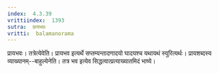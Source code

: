 ```yaml
---
index:  4.3.39
vrittiindex:  1393
sutra:  प्रायभवः
vritti:  balamanorama 
---
```


प्रायभवः। तत्रेत्येवेति। प्रायभव इत्यर्थे सप्तम्यन्तादणादयो घादयश्च यथायथं स्युरित्यर्थः। प्रायशब्दस्य व्याख्यानम्--बाहुल्येनेति। तत्र भव इत्येव सिद्धत्वात्प्रत्याख्यातमिदं भाष्ये।

